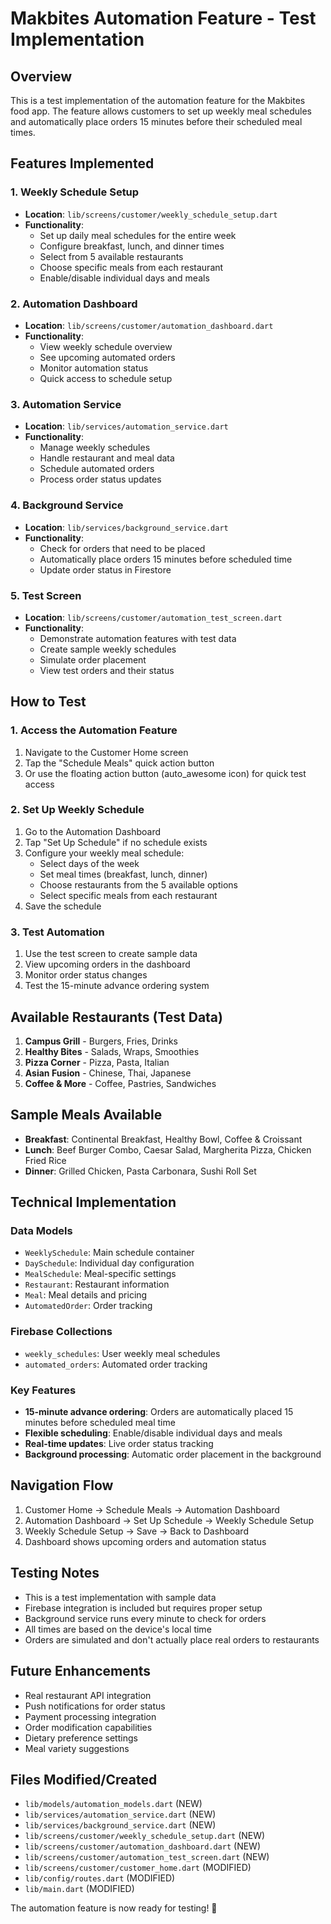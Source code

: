 # Makbites Automation Feature - Test Implementation

## Overview
This is a test implementation of the automation feature for the Makbites food app. The feature allows customers to set up weekly meal schedules and automatically place orders 15 minutes before their scheduled meal times.

## Features Implemented

### 1. Weekly Schedule Setup
- **Location**: `lib/screens/customer/weekly_schedule_setup.dart`
- **Functionality**: 
  - Set up daily meal schedules for the entire week
  - Configure breakfast, lunch, and dinner times
  - Select from 5 available restaurants
  - Choose specific meals from each restaurant
  - Enable/disable individual days and meals

### 2. Automation Dashboard
- **Location**: `lib/screens/customer/automation_dashboard.dart`
- **Functionality**:
  - View weekly schedule overview
  - See upcoming automated orders
  - Monitor automation status
  - Quick access to schedule setup

### 3. Automation Service
- **Location**: `lib/services/automation_service.dart`
- **Functionality**:
  - Manage weekly schedules
  - Handle restaurant and meal data
  - Schedule automated orders
  - Process order status updates

### 4. Background Service
- **Location**: `lib/services/background_service.dart`
- **Functionality**:
  - Check for orders that need to be placed
  - Automatically place orders 15 minutes before scheduled time
  - Update order status in Firestore

### 5. Test Screen
- **Location**: `lib/screens/customer/automation_test_screen.dart`
- **Functionality**:
  - Demonstrate automation features with test data
  - Create sample weekly schedules
  - Simulate order placement
  - View test orders and their status

## How to Test

### 1. Access the Automation Feature
1. Navigate to the Customer Home screen
2. Tap the "Schedule Meals" quick action button
3. Or use the floating action button (auto_awesome icon) for quick test access

### 2. Set Up Weekly Schedule
1. Go to the Automation Dashboard
2. Tap "Set Up Schedule" if no schedule exists
3. Configure your weekly meal schedule:
   - Select days of the week
   - Set meal times (breakfast, lunch, dinner)
   - Choose restaurants from the 5 available options
   - Select specific meals from each restaurant
4. Save the schedule

### 3. Test Automation
1. Use the test screen to create sample data
2. View upcoming orders in the dashboard
3. Monitor order status changes
4. Test the 15-minute advance ordering system

## Available Restaurants (Test Data)
1. **Campus Grill** - Burgers, Fries, Drinks
2. **Healthy Bites** - Salads, Wraps, Smoothies
3. **Pizza Corner** - Pizza, Pasta, Italian
4. **Asian Fusion** - Chinese, Thai, Japanese
5. **Coffee & More** - Coffee, Pastries, Sandwiches

## Sample Meals Available
- **Breakfast**: Continental Breakfast, Healthy Bowl, Coffee & Croissant
- **Lunch**: Beef Burger Combo, Caesar Salad, Margherita Pizza, Chicken Fried Rice
- **Dinner**: Grilled Chicken, Pasta Carbonara, Sushi Roll Set

## Technical Implementation

### Data Models
- `WeeklySchedule`: Main schedule container
- `DaySchedule`: Individual day configuration
- `MealSchedule`: Meal-specific settings
- `Restaurant`: Restaurant information
- `Meal`: Meal details and pricing
- `AutomatedOrder`: Order tracking

### Firebase Collections
- `weekly_schedules`: User weekly meal schedules
- `automated_orders`: Automated order tracking

### Key Features
- **15-minute advance ordering**: Orders are automatically placed 15 minutes before scheduled meal time
- **Flexible scheduling**: Enable/disable individual days and meals
- **Real-time updates**: Live order status tracking
- **Background processing**: Automatic order placement in the background

## Navigation Flow
1. Customer Home → Schedule Meals → Automation Dashboard
2. Automation Dashboard → Set Up Schedule → Weekly Schedule Setup
3. Weekly Schedule Setup → Save → Back to Dashboard
4. Dashboard shows upcoming orders and automation status

## Testing Notes
- This is a test implementation with sample data
- Firebase integration is included but requires proper setup
- Background service runs every minute to check for orders
- All times are based on the device's local time
- Orders are simulated and don't actually place real orders to restaurants

## Future Enhancements
- Real restaurant API integration
- Push notifications for order status
- Payment processing integration
- Order modification capabilities
- Dietary preference settings
- Meal variety suggestions

## Files Modified/Created
- `lib/models/automation_models.dart` (NEW)
- `lib/services/automation_service.dart` (NEW)
- `lib/services/background_service.dart` (NEW)
- `lib/screens/customer/weekly_schedule_setup.dart` (NEW)
- `lib/screens/customer/automation_dashboard.dart` (NEW)
- `lib/screens/customer/automation_test_screen.dart` (NEW)
- `lib/screens/customer/customer_home.dart` (MODIFIED)
- `lib/config/routes.dart` (MODIFIED)
- `lib/main.dart` (MODIFIED)

The automation feature is now ready for testing! 🚀 